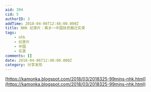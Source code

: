 ```yaml
---
aid: 394
cid: 5
authorID: 3
addTime: 2018-04-06T12:48:00.000Z
title: NHK 纪录片：离乡～中国扶贫搬迁实录
tags:
    - nhk
    - 纪录片
    - 中国
    - 实录
comments: []
date: 2018-04-06T12:48:00.000Z
category: 分享发现
---
```


[https://kamonka.blogspot.com/2018/03/2018325-99mins-nhk.html](https://kamonka.blogspot.com/2018/03/2018325-99mins-nhk.html)
